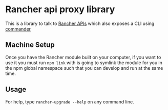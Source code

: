 # Rancher api proxy library
This is a library to talk to [Rancher APIs](https://github.com/rancher/api-spec/blob/master/specification.md) which also exposes a CLI using [commander](https://github.com/tj/commander.js)

## Machine Setup
Once you have the Rancher module built on your computer, if you want to use it you must run `npm link` with is going to symlink the module for you in the npm global namespace such that you can develop and run at the same time.

## Usage
For help, type `rancher-upgrade --help` on any command line.
